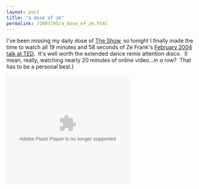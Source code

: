 ```yaml
---
layout: post
title: "a dose of ze"
permalink: /2007/05/a_dose_of_ze.html
---
```


<p>I've been missing my daily dose of <a href="http://www.zefrank.com/theshow/">The Show</a>, so tonight I finally made the time to watch all 19 minutes and 58 seconds of Ze Frank's <a href="http://www.ted.com/talks/view/id/87">February 2004 talk at TED</a>.&nbsp; It's well worth the extended dance remix attention disco.&nbsp; (I mean, really, watching nearly 20 minutes of online video...<em>in a row</em>?&nbsp; That has to be a personal best.)</p>

<p><object width="320" height="285" align="middle" classid="clsid:d27cdb6e-ae6d-11cf-96b8-444553540000" codebase="http://download.macromedia.com/pub/shockwave/cabs/flash/swflash.cab#version=8,0,0,0" id="VE_Player"><param name="movie" value="http://static.videoegg.com/ted/flash/loader.swf" /><param name="FlashVars" value="bgColor=FFFFFF&amp;file=http://static.videoegg.com/ted/movies/ZEFRANK_high.flv&amp;autoPlay=false&amp;fullscreenURL=http://static.videoegg.com/ted/flash/fullscreen.html&amp;forcePlay=false&amp;logo=&amp;allowFullscreen=true" /><param name="quality" value="high" /><param name="allowScriptAccess" value="always" /><param name="bgcolor" value="#FFFFFF" /><param name="scale" value="noscale" /><param name="wmode" value="window" /><embed width="320" height="285" align="middle" src="https://static.videoegg.com/ted/flash/loader.swf" flashvars="bgColor=FFFFFF&amp;file=http://static.videoegg.com/ted/movies/ZEFRANK_high.flv&amp;autoPlay=false&amp;fullscreenURL=http://static.videoegg.com/ted/flash/fullscreen.html&amp;forcePlay=false&amp;logo=&amp;allowFullscreen=true" quality="high" allowscriptaccess="always" bgcolor="#FFFFFF" scale="noscale" wmode="window" name="VE_Player" type="application/x-shockwave-flash" pluginspage="http://www.macromedia.com/go/getflashplayer"></embed></object></p>



